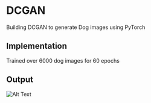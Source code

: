 # DCGAN
Building DCGAN to generate Dog images using PyTorch   

## Implementation
Trained over 6000 dog images for 60 epochs

## Output
![Alt Text](doggo60.gif)
  
